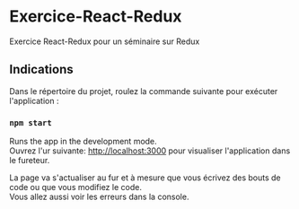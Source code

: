 # Exercice-React-Redux
Exercice React-Redux pour un séminaire sur Redux

## Indications

Dans le répertoire du projet, roulez la commande suivante pour exécuter l'application :

### `npm start`

Runs the app in the development mode.<br>
Ouvrez l'ur suivante: [http://localhost:3000](http://localhost:3000) pour visualiser l'application dans le fureteur.

La page va s'actualiser au fur et à mesure que vous écrivez des bouts de code ou que vous modifiez le code.<br>
Vous allez aussi voir les erreurs dans la console.
